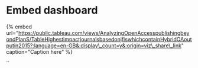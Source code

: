 # Embed dashboard

{% embed url="https://public.tableau.com/views/AnalyzingOpenAccesspublishingbeyondPlanS/TableHighestimpactjournalsbasedonjfiswhichcontainHybridOAoutputin2015?:language=en-GB&:display\_count=y&:origin=viz\_share\_link" caption="Caption here" %}



\`\`

